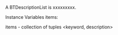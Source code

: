 A BTDescriptionList is xxxxxxxxx.

Instance Variables
	items:		<Object>

items
	- collection of tuples <keyword, description>

